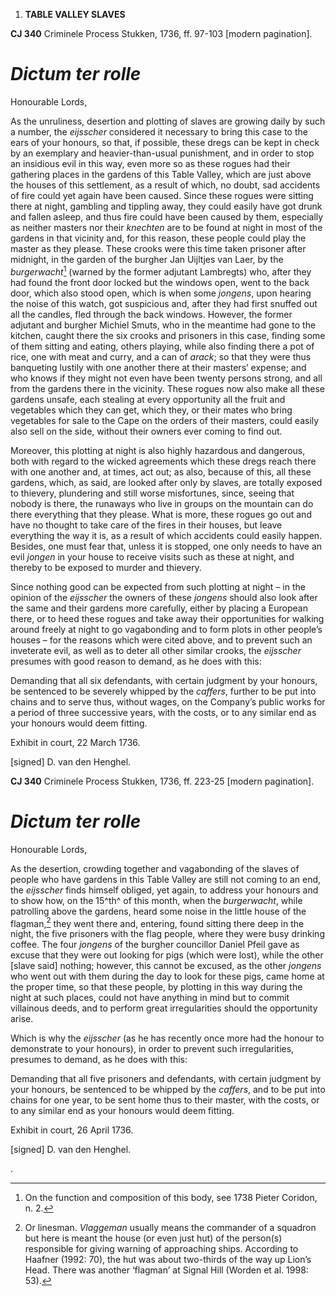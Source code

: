 1.  **TABLE VALLEY SLAVES**

**CJ 340** Criminele Process Stukken, 1736, ff. 97-103 \[modern
pagination\].

# *Dictum ter rolle*

Honourable Lords,

As the unruliness, desertion and plotting of slaves are growing daily by
such a number, the *eijsscher* considered it necessary to bring this
case to the ears of your honours, so that, if possible, these dregs can
be kept in check by an exemplary and heavier-than-usual punishment, and
in order to stop an insidious evil in this way, even more so as these
rogues had their gathering places in the gardens of this Table Valley,
which are just above the houses of this settlement, as a result of
which, no doubt, sad accidents of fire could yet again have been caused.
Since these rogues were sitting there at night, gambling and tippling
away, they could easily have got drunk and fallen asleep, and thus fire
could have been caused by them, especially as neither masters nor their
*knechten* are to be found at night in most of the gardens in that
vicinity and, for this reason, these people could play the master as
they please. These crooks were this time taken prisoner after midnight,
in the garden of the burgher Jan Uijltjes van Laer, by the
*burgerwacht*[^1] (warned by the former adjutant Lambregts) who, after
they had found the front door locked but the windows open, went to the
back door, which also stood open, which is when some *jongens*, upon
hearing the noise of this watch, got suspicious and, after they had
first snuffed out all the candles, fled through the back windows.
However, the former adjutant and burgher Michiel Smuts, who in the
meantime had gone to the kitchen, caught there the six crooks and
prisoners in this case, finding some of them sitting and eating, others
playing, while also finding there a pot of rice, one with meat and
curry, and a can of *arack*; so that they were thus banqueting lustily
with one another there at their masters’ expense; and who knows if they
might not even have been twenty persons strong, and all from the gardens
there in the vicinity. These rogues now also make all these gardens
unsafe, each stealing at every opportunity all the fruit and vegetables
which they can get, which they, or their mates who bring vegetables for
sale to the Cape on the orders of their masters, could easily also sell
on the side, without their owners ever coming to find out.

Moreover, this plotting at night is also highly hazardous and dangerous,
both with regard to the wicked agreements which these dregs reach there
with one another and, at times, act out; as also, because of this, all
these gardens, which, as said, are looked after only by slaves, are
totally exposed to thievery, plundering and still worse misfortunes,
since, seeing that nobody is there, the runaways who live in groups on
the mountain can do there everything that they please. What is more,
these rogues go out and have no thought to take care of the fires in
their houses, but leave everything the way it is, as a result of which
accidents could easily happen. Besides, one must fear that, unless it is
stopped, one only needs to have an evil *jongen* in your house to
receive visits such as these at night, and thereby to be exposed to
murder and thievery.

Since nothing good can be expected from such plotting at night – in the
opinion of the *eijsscher* the owners of these *jongens* should also
look after the same and their gardens more carefully, either by placing
a European there, or to heed these rogues and take away their
opportunities for walking around freely at night to go vagabonding and
to form plots in other people’s houses – for the reasons which were
cited above, and to prevent such an inveterate evil, as well as to deter
all other similar crooks, the *eijsscher* presumes with good reason to
demand, as he does with this:

Demanding that all six defendants, with certain judgment by your
honours, be sentenced to be severely whipped by the *caffers*, further
to be put into chains and to serve thus, without wages, on the Company’s
public works for a period of three successive years, with the costs, or
to any similar end as your honours would deem fitting.

Exhibit in court, 22 March 1736.

\[signed\] D. van den Henghel.

**CJ 340** Criminele Process Stukken, 1736, ff. 223-25 \[modern
pagination\].

# *Dictum ter rolle*

Honourable Lords,

As the desertion, crowding together and vagabonding of the slaves of
people who have gardens in this Table Valley are still not coming to an
end, the *eijsscher* finds himself obliged, yet again, to address your
honours and to show how, on the 15^th^ of this month, when the
*burgerwacht*, while patrolling above the gardens, heard some noise in
the little house of the flagman,[^2] they went there and, entering,
found sitting there deep in the night, the five prisoners with the flag
people, where they were busy drinking coffee. The four *jongens* of the
burgher councillor Daniel Pfeil gave as excuse that they were out
looking for pigs (which were lost), while the other \[slave said\]
nothing; however, this cannot be excused, as the other *jongens* who
went out with them during the day to look for these pigs, came home at
the proper time, so that these people, by plotting in this way during
the night at such places, could not have anything in mind but to commit
villainous deeds, and to perform great irregularities should the
opportunity arise.

Which is why the *eijsscher* (as he has recently once more had the
honour to demonstrate to your honours), in order to prevent such
irregularities, presumes to demand, as he does with this:

Demanding that all five prisoners and defendants, with certain judgment
by your honours, be sentenced to be whipped by the *caffers*, and to be
put into chains for one year, to be sent home thus to their master, with
the costs, or to any similar end as your honours would deem fitting.

Exhibit in court, 26 April 1736.

\[signed\] D. van den Henghel.

.

[^1]: On the function and composition of this body, see 1738 Pieter
    Coridon, n. 2.

[^2]: Or linesman. *Vlaggeman* usually means the commander of a squadron
    but here is meant the house (or even just hut) of the person(s)
    responsible for giving warning of approaching ships. According to
    Haafner (1992: 70), the hut was about two-thirds of the way up
    Lion’s Head. There was another ‘flagman’ at Signal Hill (Worden et
    al. 1998: 53).
